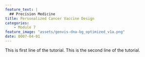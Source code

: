 ```yaml
---
feature_text: |
  ## Precision Medicine
title: Personalized Cancer Vaccine Design
categories:
    - Module 7
feature_image: "assets/genvis-dna-bg_optimized_v1a.png"
date: 0007-04-01
---
```


This is first line of the tutorial.
This is the second line of the tutorial.


